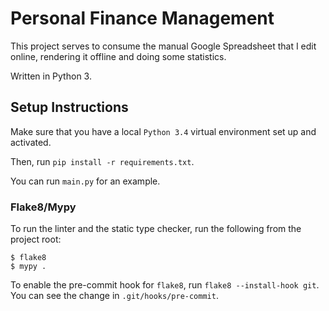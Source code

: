 Personal Finance Management
===========================

This project serves to consume the manual Google Spreadsheet that I edit online, rendering it offline and doing some statistics.

Written in Python 3.

## Setup Instructions

Make sure that you have a local `Python 3.4` virtual environment set up and activated.

Then, run `pip install -r requirements.txt`.

You can run `main.py` for an example.

### Flake8/Mypy

To run the linter and the static type checker, run the following from the project root:
```
$ flake8
$ mypy .
```

To enable the pre-commit hook for `flake8`, run `flake8 --install-hook git`. You can see the change in `.git/hooks/pre-commit`.
